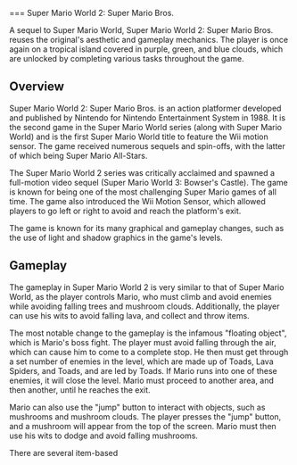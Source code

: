 
===
Super Mario World 2: Super Mario Bros.

A sequel to Super Mario World, Super Mario World 2: Super Mario Bros. reuses the original's aesthetic and gameplay mechanics. The player is once again on a tropical island covered in purple, green, and blue clouds, which are unlocked by completing various tasks throughout the game.

## Overview

Super Mario World 2: Super Mario Bros. is an action platformer developed and published by Nintendo for Nintendo Entertainment System in 1988. It is the second game in the Super Mario World series (along with Super Mario World) and is the first Super Mario World title to feature the Wii motion sensor. The game received numerous sequels and spin-offs, with the latter of which being Super Mario All-Stars.

The Super Mario World 2 series was critically acclaimed and spawned a full-motion video sequel (Super Mario World 3: Bowser's Castle). The game is known for being one of the most challenging Super Mario games of all time. The game also introduced the Wii Motion Sensor, which allowed players to go left or right to avoid and reach the platform's exit.

The game is known for its many graphical and gameplay changes, such as the use of light and shadow graphics in the game's levels.

## Gameplay

The gameplay in Super Mario World 2 is very similar to that of Super Mario World, as the player controls Mario, who must climb and avoid enemies while avoiding falling trees and mushroom clouds. Additionally, the player can use his wits to avoid falling lava, and collect and throw items.

The most notable change to the gameplay is the infamous "floating object", which is Mario's boss fight. The player must avoid falling through the air, which can cause him to come to a complete stop. He then must get through a set number of enemies in the level, which are made up of Toads, Lava Spiders, and Toads, and are led by Toads. If Mario runs into one of these enemies, it will close the level. Mario must proceed to another area, and then another, until he reaches the exit.

Mario can also use the "jump" button to interact with objects, such as mushrooms and mushroom clouds. The player presses the "jump" button, and a mushroom will appear from the top of the screen. Mario must then use his wits to dodge and avoid falling mushrooms.

There are several item-based
